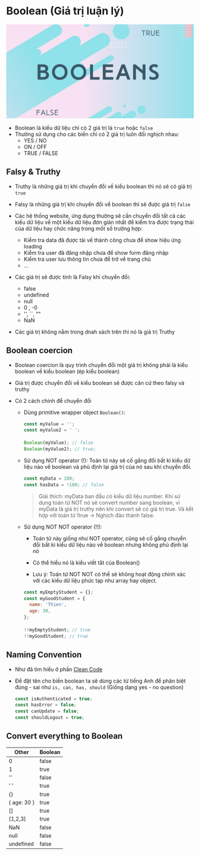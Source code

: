 # Boolean (Giá trị luận lý)

![](../images/boolean-banner.png)

- Boolean là kiểu dữ liệu chỉ có 2 giá trị là `true` hoặc `false`
- Thường sử dụng cho các biến chỉ có 2 giá trị luôn đối nghịch nhau:
  - YES / NO
  - ON / OFF
  - TRUE / FALSE

## Falsy & Truthy

- Truthy là những giá trị khi chuyển đổi về kiểu boolean thì nó sẽ có giá trị `true`
- Falsy là những giá trị khi chuyển đổi về boolean thì sẽ được giá trị `false`
- Các hệ thống website, ứng dụng thường sẽ cần chuyển đổi tất cả các kiểu dữ liệu về một kiểu dữ liệu đơn giản nhất để kiểm tra được trạng thái của dữ liệu hay chức năng trong mốt số trường hợp:

  - Kiểm tra data đã được tải về thành công chưa để show hiệu ứng loading
  - Kiểm tra user đã đăng nhập chưa để show form đăng nhập
  - Kiểm tra user lưu thông tin chưa để trở về trang chủ
  - ...

- Các giá trị sẽ được tính là Falsy khi chuyển đổi:
  - false
  - undefined
  - null
  - 0 , -0
  - '', ``, ""
  - NaN
- Các giá trị không nằm trong dnah sách trên thì nó là giá trị Truthy

## Boolean coercion

- Boolean coercion là quy trình chuyển đổi một giá trị không phải là kiểu boolean về kiểu boolean (ép kiểu boolean)

- Giá trị được chuyển đổi về kiểu boolean sẽ được căn cứ theo falsy và truthy

- Có 2 cách chính để chuyển đổi

  - Dùng primitive wrapper object `Boolean()`:

    ```js
    const myValue = '';
    const myValue2 = ' ';

    Boolean(myValue); // false
    Boolean(myValue2); // true;
    ```

  - Sử dụng NOT operator (!): Toán tử này sẽ cố gắng đổi bất kì kiểu dữ liệu nào về boolean và phủ định lại giá trị của nó sau khi chuyển đổi.

    ```js
    const myData = 100;
    const hasData = !100; // false
    ```

    > Giải thích: myData ban đầu có kiểu dữ liệu number. Khi sử dụng toán tử NOT nó sẽ convert number sang boolean, vì myData là giá trị truthy nên khi convert sẽ có giá trị true. Và kết hợp với toán tử !true -> Nghịch đảo thành false.

  - Sử dụng NOT NOT operator (!!):

    - Toán tử này giống như NOT operator, cũng sẽ cố gắng chuyển đổi bất kì kiểu dữ liệu nào về boolean nhưng không phủ định lại nó

    - Có thể hiểu nó là kiểu viết tắt của Boolean()

    - Lưu ý: Toán tử NOT NOT có thể sẽ không hoạt động chính xác với các kiểu dữ liệu phức tạp như array hay object.

    ```js
    const myEmptyStudent = {};
    const myGoodStudent = {
      name: 'Thien',
      age: 30,
    };

    !!myEmptyStudent; // true
    !!myGoodStudent; // true
    ```

## Naming Convention

- Như đã tìm hiểu ở phần [Clean Code](./../2_coding-convention/2_clean_code.md)
- Để đặt tên cho biến boolean ta sẽ dùng các từ tiếng Anh để phân biệt đúng - sai như `is, can, has, should` (Giống dạng yes - no question)

  ```js
  const isAuthenticated = true;
  const hasError = false;
  const canUpdate = false;
  const shouldLogout = true;
  ```

## Convert everything to Boolean

| Other       | Boolean |
| ----------- | ------- |
| 0           | false   |
| 1           | true    |
| ''          | false   |
| ' '         | true    |
| {}          | true    |
| { age: 30 } | true    |
| []          | true    |
| [1,2,3]     | true    |
| NaN         | false   |
| null        | false   |
| undefined   | false   |
